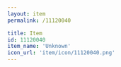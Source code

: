 ```yaml
---
layout: item
permalink: /11120040

title: Item
id: 11120040
item_name: 'Unknown'
icon_url: 'item/icon/11120040.png'
---
```

